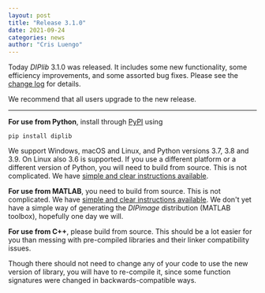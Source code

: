 ```yaml
---
layout: post
title: "Release 3.1.0"
date: 2021-09-24
categories: news
author: "Cris Luengo"
---
```


Today *DIPlib* 3.1.0 was released. It includes some new functionality, some efficiency improvements,
and some assorted bug fixes. Please see the [change log](/changelogs/diplib_3.1.0.html) for details.

We recommend that all users upgrade to the new release.

---

**For use from Python**, install through [PyPI](https://pypi.org/project/diplib/) using

    pip install diplib

We support Windows, macOS and Linux, and Python versions 3.7, 3.8 and 3.9. On Linux also 3.6 is
supported. If you use a different platform or a different version of Python, you will need to build
from source. This is not complicated. We have
[simple and clear instructions available](https://github.com/DIPlib/diplib/blob/master/INSTALL.md).

**For use from MATLAB**, you need to build from source. This is not complicated. We have
[simple and clear instructions available](https://github.com/DIPlib/diplib/blob/master/INSTALL.md).
We don't yet have a simple way of generating the *DIPimage* distribution (MATLAB toolbox), hopefully
one day we will.

**For use from C++**, please build from source. This should be a lot easier for you than messing
with pre-compiled libraries and their linker compatibility issues.

Though there should not need to change any of your code to use the new version of library,
you will have to re-compile it, since some function signatures were changed in backwards-compatible ways.
